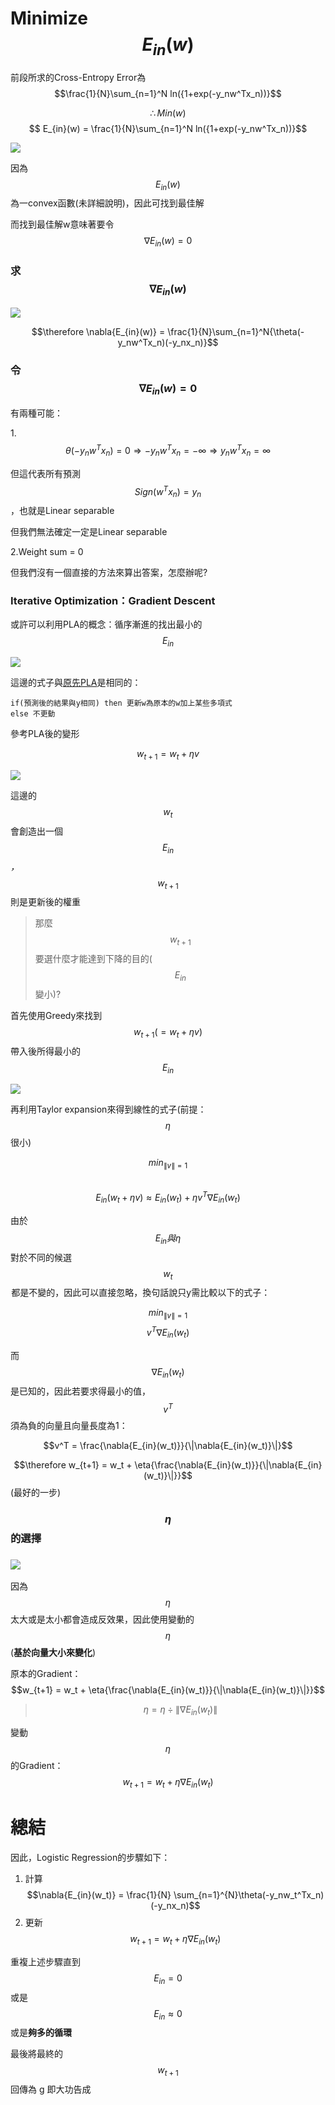# Minimize $$E_{in}(w)$$

前段所求的Cross-Entropy Error為$$\frac{1}{N}\sum_{n=1}^N ln({1+exp(-y_nw^Tx_n))}$$

$$\therefore Min(w)$$      $$  E_{in}(w) = \frac{1}{N}\sum_{n=1}^N ln({1+exp(-y_nw^Tx_n))}$$

![](/assets/jd28jd92jddt.png)

因為$$E_{in}(w)$$為一convex函數\(未詳細說明\)，因此可找到最佳解

而找到最佳解w意味著要令$$\nabla{E_{in}(w)} = 0$$

### 求$$\nabla{E_{in}(w)}$$

![](/assets/fj398fjwfj98e2jfh23f.png)

$$\therefore \nabla{E_{in}(w)} = \frac{1}{N}\sum_{n=1}^N{\theta(-y_nw^Tx_n)(-y_nx_n)}$$

### 令$$\nabla{E_{in}(w)} = 0$$

有兩種可能：

1.$$\theta(-y_nw^Tx_n) = 0 \Longrightarrow -y_nw^Tx_n = -\infty \Longrightarrow y_nw^Tx_n = \infty$$

但這代表所有預測$$Sign(w^Tx_n) = y_n$$，也就是Linear separable

但我們無法確定一定是Linear separable

2.Weight sum = 0

但我們沒有一個直接的方法來算出答案，怎麼辦呢?

### Iterative Optimization：Gradient Descent

或許可以利用PLA的概念：循序漸進的找出最小的$$E_{in}$$

![](/assets/asjdoh329hfewhf82.png)

這邊的式子與[原先PLA](/first-question.md)是相同的：

```
if(預測後的結果與y相同) then 更新w為原本的w加上某些多項式
else 不更動
```

參考PLA後的變形

$$w_{t+1} = w_t + \eta{v}$$

![](/assets/f434398rh39ght.png)

這邊的$$w_t$$會創造出一個$$E_{in}$$_，_$$w_{t+1}$$則是更新後的權重

> 那麼$$w_{t+1}$$要選什麼才能達到下降的目的\($$E_{in}$$變小\)?

首先使用Greedy來找到$$w_{t+1} ( = w_t+\eta{v} )$$ 帶入後所得最小的$$E_{in}$$

![](/assets/fejsfdosjf9843hf9438ht.png)

再利用Taylor expansion來得到線性的式子\(前提：$$\eta$$ 很小\)

$$min_{\|v\|=1}$$     $$E_{in}(w_t+\eta{v}) \approx E_{in}(w_t) + \eta{v^T}\nabla{E_{in}}(w_t)$$

由於$$E_{in}與\eta$$ 對於不同的候選$$w_t$$ 都是不變的，因此可以直接忽略，換句話說只y需比較以下的式子：

$$min_{\|v\|=1}$$     $$v^T\nabla{E_{in}(w_t)}$$

而$$\nabla{E_{in}(w_t)}$$是已知的，因此若要求得最小的值，$$v^T$$須為負的向量且向量長度為1：

$$v^T = \frac{\nabla{E_{in}(w_t)}}{\|\nabla{E_{in}(w_t)}\|}$$

$$\therefore w_{t+1} = w_t + \eta{\frac{\nabla{E_{in}(w_t)}}{\|\nabla{E_{in}(w_t)}\|}}$$\(最好的一步\)

### $$\eta$$的選擇

### ![](/assets/jfw98ejf98ewfew98hf9.png)

因為$$\eta$$ 太大或是太小都會造成反效果，因此使用變動的$$\eta$$\(**基於向量大小來變化**\)

原本的Gradient：$$w_{t+1} = w_t + \eta{\frac{\nabla{E_{in}(w_t)}}{\|\nabla{E_{in}(w_t)}\|}}$$

> $$\eta = {\eta} \div {\|\nabla{E_{in}(w_t)}\|}$$

變動$$\eta$$  的Gradient：$$w_{t+1} = w_t + \eta{\nabla{E_{in}(w_t)}}$$

# 總結

因此，Logistic Regression的步驟如下：

1. 計算$$\nabla{E_{in}(w_t)} = \frac{1}{N} \sum_{n=1}^{N}\theta(-y_nw_t^Tx_n)(-y_nx_n)$$
2. 更新$$w_{t+1} = w_t + \eta \nabla{E_{in}(w_t)}$$

重複上述步驟直到$$E_{in} = 0$$ 或是 $$E_{in} \approx 0$$ 或是**夠多的循環**

最後將最終的$$w_{t+1}$$回傳為 g 即大功告成

